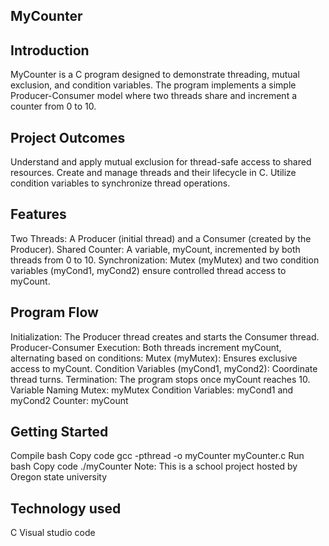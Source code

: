 ## MyCounter
## Introduction
MyCounter is a C program designed to demonstrate threading, mutual exclusion, and condition variables.
The program implements a simple Producer-Consumer model where two threads share and increment a counter from 0 to 10.

## Project  Outcomes
Understand and apply mutual exclusion for thread-safe access to shared resources.
Create and manage threads and their lifecycle in C.
Utilize condition variables to synchronize thread operations.

## Features
Two Threads: A Producer (initial thread) and a Consumer (created by the Producer).
Shared Counter: A variable, myCount, incremented by both threads from 0 to 10.
Synchronization: Mutex (myMutex) and two condition variables (myCond1, myCond2) ensure controlled thread access to myCount.

## Program Flow
Initialization: The Producer thread creates and starts the Consumer thread.
Producer-Consumer Execution: Both threads increment myCount, alternating based on conditions:
Mutex (myMutex): Ensures exclusive access to myCount.
Condition Variables (myCond1, myCond2): Coordinate thread turns.
Termination: The program stops once myCount reaches 10.
Variable Naming
Mutex: myMutex
Condition Variables: myCond1 and myCond2
Counter: myCount

## Getting Started
Compile
bash
Copy code
gcc -pthread -o myCounter myCounter.c
Run
bash
Copy code
./myCounter
Note: This is a school project hosted by Oregon state university
## Technology used
C
Visual studio code

